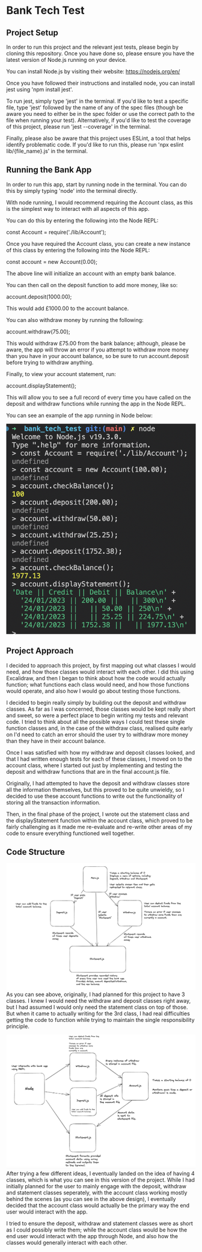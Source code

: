 # Bank Tech Test

## Project Setup
In order to run this project and the relevant jest tests, please begin by cloning this repository. 
Once you have done so, please ensure you have the latest version of Node.js running on your device.

You can install Node.js by visiting their website: https://nodejs.org/en/

Once you have followed their instructions and installed node, you can install jest using 'npm install jest'.

To run jest, simply type 'jest' in the terminal.
If you'd like to test a specific file, type 'jest' followed by the name of any of the spec files (though be aware you need to either be in the spec 
folder or use the correct path to the file when running your test).
Alternatively, if you'd like to test the coverage of this project, please run 'jest --coverage' in the terminal.

Finally, please also be aware that this project uses ESLint, a tool that helps identify problematic code.
If you'd like to run this, please run 'npx eslint lib/{file_name}.js' in the terminal.

## Running the Bank App

In order to run this app, start by running node in the terminal. You can do this by simply typing 'node' into the terminal directly.

With node running, I would recommend requiring the Account class, as this is the simplest way to interact with all aspects of this app.

You can do this by entering the following into the Node REPL:

const Account = require('./lib/Account');

Once you have required the Account class, you can create a new instance of this class by entering the following into the Node REPL:

const account = new Account(0.00);

The above line will initialize an account with an empty bank balance.

You can then call on the deposit function to add more money, like so:

account.deposit(1000.00);

This would add £1000.00 to the account balance.

You can also withdraw money by running the following:

account.withdraw(75.00);

This would withdraw £75.00 from the bank balance; although, please be aware, the app will throw an error if you attempt to withdraw more money
than you have in your account balance, so be sure to run account.deposit before trying to withdraw anything.

Finally, to view your account statement, run:

account.displayStatement();

This will allow you to see a full record of every time you have called on the deposit and withdraw functions while running the app in the Node REPL.

You can see an example of the app running in Node below:

![working-bank-app](images/bank_app.png)

## Project Approach
I decided to approach this project, by first mapping out what classes I would need, and how those classes would interact with each other.
I did this using Excalidraw, and then I began to think about how the code would actually function; what functions each class would need, and how
those functions would operate, and also how I would go about testing those functions.

I decided to begin really simply by building out the deposit and withdraw classes. As far as I was concerned, those classes would be kept really short and
sweet, so were a perfect place to begin writing my tests and relevant code. I tried to think about all the possible ways I could test these single
function classes and, in the case of the withdraw class, realised quite early on I'd need to catch an error should the user try to withdraw more money
than they have in their account balance.

Once I was satisfied with how my withdraw and deposit classes looked, and that I had written enough tests for each of these classes, I moved on to
the account class, where I started out just by implementing and testing the deposit and withdraw functions that are in the final account.js file.

Originally, I had attempted to have the deposit and withdraw classes store all the information themselves, but this proved to be quite unwieldy,
so I decided to use these account functions to write out the functionality of storing all the transaction information.

Then, in the final phase of the project, I wrote out the statement class and the displayStatement function within the account class, which proved
to be fairly challenging as it made me re-evaluate and re-write other areas of my code to ensure everything functioned well together.

## Code Structure
![inital-project-design](images/Initial_Design.png)
As you can see above, originally, I had planned for this project to have 3 classes. 
I knew I would need the withdraw and deposit classes right away, but I had assumed I would only need the statement class on top of those. 
But when it came to actually writing for the 3rd class, I had real difficulties getting the code to function while trying to maintain the single responsibility principle.

![updated-project-design](images/Updated_Design.png)
After trying a few different ideas, I eventually landed on the idea of having 4 classes, which is what you can see in this version of the project.
While I had initially planned for the user to mainly engage with the deposit, withdraw and statement classes seperately, with the account class
working mostly behind the scenes (as you can see in the above design), I eventually decided that the account class would actually be the primary
way the end user would interact with the app.

I tried to ensure the deposit, withdraw and statement classes were as short as I could possibly write them; while the account class would be how the 
end user would interact with the app through Node, and also how the classes would generally interact with each other.
